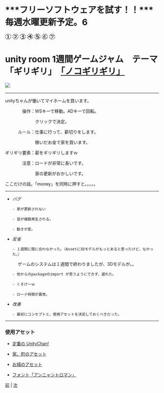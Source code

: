 # ***フリーソフトウェアを試す！！***毎週水曜更新予定。6

[![](https://raw.githubusercontent.com/175B005/direction_rink/master/d1.png)](https://github.com/175B005/weekreport)  [![](https://raw.githubusercontent.com/175B005/direction_rink/master/d2.png)](https://github.com/175B005/weekreport2)  [![](https://raw.githubusercontent.com/175B005/direction_rink/master/d3.png)](https://github.com/175B005/weekreport3)  [![](https://raw.githubusercontent.com/175B005/direction_rink/master/d4.png)](https://github.com/175B005/weekreport4)  [![](https://raw.githubusercontent.com/175B005/direction_rink/master/d5.png)](https://github.com/175B005/weekreport5)  [![](https://raw.githubusercontent.com/175B005/direction_rink/master/d6.png)](https://github.com/175B005/weekreport6)  [![](https://raw.githubusercontent.com/175B005/direction_rink/master/d7.png)](https://github.com/175B005/weekreport7)

# unity room 1週間ゲームジャム　テーマ「ギリギリ」　**[「ノコギリギリ」](https://unityroom.com/games/nokogirigiri)**

[![](https://github.com/175B005/weekreport7/blob/master/scr.gif)](https://unityroom.com/games/nokogirigiri)

---

unityちゃんが働いてマイホームを買います。

　　　　操作：WSキーで移動。ADキーで回転。
    
　　　　　　　クリックで決定。
       
　　　ルール：仕事に行って、薪切りをします。
   
　　　　　　　稼いだお金で家を買います。
       
ギリギリ要素：薪をギリギリしますｗ

　　　　注意：ロードが非常に長いです。
    
　　　　　　　家の更新がおかしいです。

ここだけの話。「money」を同時に押すと。。。。。

---

- *バグ*

      - 家が更新されない
      
      - 音が複数再生される。
      
      - 動きが変。
      
- *反省*

      - １週間に間に合わなかった。（Assetに3Dモデルがもっとあると思ったけど、なかった。）
      
    　  ゲームのシステムは１週間で終わりましたが、3Dモデルが。。
      
      - 他からのpackageのimport が思うようにできず、遅れた。
      
      - くそげーｗ
      
      - ロード時間が異常。

- *改善*

      - 最初にコンセプトと、使用アセットを決定しておくべきだった。

---

### 使用アセット

- [定番の UnityChan!](http://unity-chan.com/)

- [家、町のアセット](https://assetstore.unity.com/packages/3d/environments/fantasy/mega-fantasy-props-pack-87811)

- [お城のアセット](https://assetstore.unity.com/packages/3d/environments/fantasy/castle-supply-lite-23699)

- [フォント「アンニャントロマン」](https://fontbear.net/annyantoroman/)






[前](https://github.com/175B005/weekreport6) | [次](https://github.com/175B005/weekreport8)
